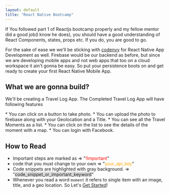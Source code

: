 ```yaml
---
layout: default
title: "React Native Bootcamp"
---
```


<p class="lead">If You followed part 1 of Reactjs bootcamp properly and my fellow mentor did a good job(I know he does), you should have a good understanding of React Components, states, props etc. If you do, you are good to go.</p>

<p class="lead"> For the sake of ease we we'll be sticking with <a href="http://codenvy.io/dashboard/">codenvy</a> for React Native App Development as well. Firebase would be our backend as before, but since we are developing mobile apps and not web apps that too on a cloud workspace it ain't gonna be easy. So put your persistence boots on and get ready to create your first React Native Mobile App.</p>  

What we are gonna build?
---------
<p class="lead">We'll be creating a Travel Log App. The Completed Travel Log App will have following features </p> 
* You can click on a button to take photo.
* You can upload the photo to firebase along with your Geolocation and a Title.
* You can see all the Travel Moments as a list.
* You can click on the list to see the details of the moment with a map.
* You can login with Facebook.

How to Read
---------
* Important steps are marked as => "<span style="color:red">!Important</span>"
* code that you must change to your own => "<span style="color:orange">your_api_key</span>"
* Code snippets are highlighted with gray background. => "<span style="background:gainsboro">code_snippet_or_important_keyword</span>"
* Whenever you read a word `moment` it refers to single item with an image, title, and a geo location. 
So Let's [Get Started](part1/getting-started.html)!
